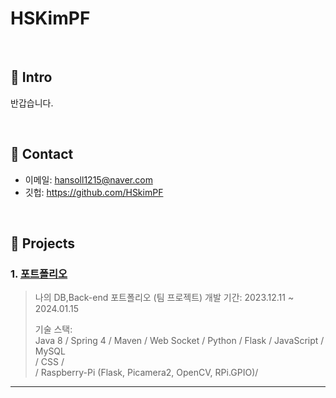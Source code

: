 # HSKimPF
>

</br>

## :pushpin: Intro
반갑습니다.

</br>

## :pushpin: Contact
- 이메일: hansoll1215@naver.com
- 깃헙: https://github.com/HSkimPF

</br>

## :pushpin: Projects
### 1. [포트폴리오](https://github.com/2023-SMHRD-KDT-IOT-4/Bello/tree/new_socket_version)
>나의 DB,Back-end 포트폴리오 (팀 프로젝트)
>개발 기간: 2023.12.11 ~ 2024.01.15  
>  
>기술 스택:  
>Java 8 / Spring 4 / Maven / Web Socket / Python / Flask / JavaScript / MySQL <br>
>/ CSS / <br>
>/ Raspberry-Pi (Flask, Picamera2, OpenCV, RPi.GPIO)/
><br>

---
